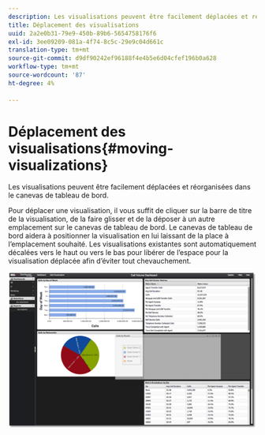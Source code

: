 ```yaml
---
description: Les visualisations peuvent être facilement déplacées et réorganisées dans le canevas de tableau de bord.
title: Déplacement des visualisations
uuid: 2a2e0b31-79e9-450b-89b6-5654758176f6
exl-id: 3ee09209-081a-4f74-8c5c-29e9c04d661c
translation-type: tm+mt
source-git-commit: d9df90242ef96188f4e4b5e6d04cfef196b0a628
workflow-type: tm+mt
source-wordcount: '87'
ht-degree: 4%

---
```


# Déplacement des visualisations{#moving-visualizations}

Les visualisations peuvent être facilement déplacées et réorganisées dans le canevas de tableau de bord.

Pour déplacer une visualisation, il vous suffit de cliquer sur la barre de titre de la visualisation, de la faire glisser et de la déposer à un autre emplacement sur le canevas de tableau de bord. Le canevas de tableau de bord aidera à positionner la visualisation en lui laissant de la place à l’emplacement souhaité. Les visualisations existantes sont automatiquement décalées vers le haut ou vers le bas pour libérer de l’espace pour la visualisation déplacée afin d’éviter tout chevauchement.

![](assets/move_visual.png)
